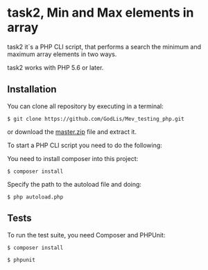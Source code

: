 task2, Min and Max elements in array
================================================

task2 it`s a PHP CLI script, that performs a search the minimum and maximum array elements in two ways.

task2 works with PHP 5.6 or later.


Installation
------------

You can clone all repository by executing in a terminal:

```
$ git clone https://github.com/GodLis/Mev_testing_php.git
```

or download the [master.zip](https://github.com/GodLis/Mev_testing_php/archive/master.zip) file and extract it.

To start a PHP CLI script you need to do the following:

You need to install composer into this project:

```
$ composer install
```

Specify the path to the autoload file and doing:

```
$ php autoload.php
```

Tests
-----

To run the test suite, you need Composer and PHPUnit:

```
$ composer install

$ phpunit
```

